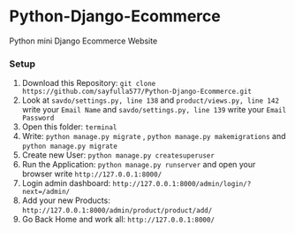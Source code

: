 # Python-Django-Ecommerce

Python mini Django Ecommerce Website

### Setup
1. Download this Repository: `git clone https://github.com/sayfulla577/Python-Django-Ecommerce.git`
2. Look at `savdo/settings.py, line 138` and `product/views.py, line 142` write your `Email Name` and `savdo/settings.py, line 139` write your `Email Password`
3. Open this folder: `terminal`
4. Write: `python manage.py migrate` , `python manage.py makemigrations` and `python manage.py migrate`
5. Create new User: `python manage.py createsuperuser`
6. Run the Application: `python manage.py runserver` and open your browser write `http://127.0.0.1:8000/`
7. Login admin dashboard: `http://127.0.0.1:8000/admin/login/?next=/admin/` 
8. Add your new Products: `http://127.0.0.1:8000/admin/product/product/add/`
9. Go Back Home and work all: `http://127.0.0.1:8000/`
